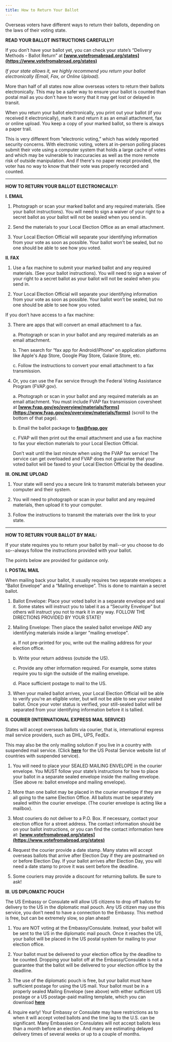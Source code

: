 ```yaml
---
title: How to Return Your Ballot
---
```

Overseas voters have different ways to return their ballots, depending on the laws of their voting state. 

**READ YOUR BALLOT INSTRUCTIONS CAREFULLY!**

If you don’t have your ballot yet, you can check your state’s “Delivery Methods - Ballot Return” at **[www.votefromabroad.org/states](https://www.votefromabroad.org/states)** 

_If your state allows it, we highly recommend you return your ballot electronically (Email, Fax, or Online Upload)._

More than half of all states now allow overseas voters to return their ballots electronically. This may be a safer way to ensure your ballot is counted than postal mail as you don't have to worry that it may get lost or delayed in transit.  

When you return your ballot electronically, you print out your ballot (if you received it electronically), mark it and return it as an email attachment, fax or online upload. You keep a copy of your marked ballot, so there is always a paper trail. 

This is very different from “electronic voting,” which has widely reported security concerns. With electronic voting, voters at in-person polling places submit their vote using a computer system that holds a large cache of votes and which may be vulnerable to inaccuracies as well as the more remote risk of outside manipulation. And if there's no paper receipt provided, the voter has no way to know that their vote was properly recorded and counted.

*******
**HOW TO RETURN YOUR BALLOT ELECTRONICALLY:** 

**I. EMAIL**

1. Photograph or scan your marked ballot and any required materials. (See your ballot instructions). You will need to sign a waiver of your right to a secret ballot as your ballot will not be sealed when you send in. 

2. Send the materials to your Local Election Office as an email attachment.

3. Your Local Election Official will separate your identifying information from your vote as soon as possible. Your ballot won’t be sealed, but no one should be able to see how you voted.  


**II. FAX**

1. Use a fax machine to submit your marked ballot and any required materials. (See your ballot instructions). You will need to sign a waiver of your right to a secret ballot as your ballot will not be sealed when you send in. 

2. Your Local Election Official will separate your identifying information from your vote as soon as possible. Your ballot won’t be sealed, but no one should be able to see how you voted.  

If you don’t have access to a fax machine: 

3. There are apps that will convert an email attachment to a fax. 

   a. Photograph or scan in your ballot and any required materials as an email attachment. 

   b. Then search for “fax app for Android/iPhone” on application platforms like Apple's App Store, Google Play Store, Galaxie Store, etc.

   c. Follow the instructions to convert your email attachment to a fax transmission.

4. Or, you can use the Fax service through the Federal Voting Assistance Program (FVAP.gov). 

   a. Photograph or scan in your ballot and any required materials as an email attachment. You must include FVAP fax transmission coversheet at **[www.fvap.gov/eo/overview/materials/forms](https://www.fvap.gov/eo/overview/materials/forms)** (scroll to the bottom of that page). 

   b. Email the ballot package to **fax@fvap.gov** 

   c. FVAP will then print out the email attachment and use a fax machine to fax your election materials to your Local Election Official. 

   Don’t wait until the last minute when using the FVAP fax service! The service can get overloaded and FVAP does not guarantee that your voted ballot will be faxed to your Local Election Official by the deadline.


**III. ONLINE UPLOAD**

1. Your state will send you a secure link to transmit materials between your computer and their system.

2. You will need to photograph or scan in your ballot and any required materials, then upload it to your computer.

3. Follow the instructions to transmit the materials over the link to your state. 

***************************
 
**HOW TO RETURN YOUR BALLOT BY MAIL:**

If your state requires you to return your ballot by mail--or you choose to do so--always follow the instructions provided with your ballot.   

The points below are provided for guidance only.  

**I. POSTAL MAIL**

When mailing back your ballot, it usually requires two separate envelopes: a “Ballot Envelope” and a “Mailing envelope”. This is done to maintain a secret ballot.

1. Ballot Envelope: Place your voted ballot in a separate envelope and seal it. Some states will instruct you to label it as a “Security Envelope” but others will instruct you not to mark it in any way. FOLLOW THE DIRECTIONS PROVIDED BY YOUR STATE!

2. Mailing Envelope: Then place the sealed ballot envelope AND any identifying materials inside a larger "mailing envelope". 

   a. If not pre-printed for you, write out the mailing address for your election office.

   b. Write your return address (outside the US).

   c. Provide any other information required. For example, some states require you to sign the outside of the mailing envelope.

   d. Place sufficient postage to mail to the US.

3. When your mailed ballot arrives, your Local Election Official will be able to verify you're an eligible voter, but will not be able to see your sealed ballot. Once your voter status is verified, your still-sealed ballot will be separated from your identifying information before it is tallied. 

**II. COURIER (INTERNATIONAL EXPRESS MAIL SERVICE)**

States will accept overseas ballots via courier, that is, international express mail service providers, such as DHL, UPS, FedEx.

This may also be the only mailing solution if you live in a country with suspended mail service. (Click **[here](https://about.usps.com/newsroom/service-alerts/international/welcome.htm)** for the US Postal Service website list of countries with suspended service). 

1. You will need to place your SEALED MAILING ENVELOPE in the courier envelope. You MUST follow your state’s instructions for how to place your ballot in a separate sealed envelope inside the mailing envelope. (See above re: ballot envelope and mailing envelope).

2. More than one ballot may be placed in the courier envelope if they are all going to the same Election Office. All ballots must be separately sealed within the courier envelope. (The courier envelope is acting like a mailbox). 

3. Most couriers do not deliver to a P.O. Box. If necessary, contact your election office for a street address. The contact information should be on your ballot instructions, or you can find the contact information here at: **[www.votefromabroad.org/states](https://www.votefromabroad.org/states)**

4. Request the courier provide a date stamp. Many states will accept overseas ballots that arrive after Election Day if they are postmarked on or before Election Day. If your ballot arrives after Election Day, you will need a date stamp to prove it was sent before the deadline.

5. Some couriers may provide a discount for returning ballots. Be sure to ask!

**III. US DIPLOMATIC POUCH**

The US Embassy or Consulate will allow US citizens to drop off ballots for delivery to the US in the diplomatic mail pouch. Any US citizen may use this service, you don’t need to have a connection to the Embassy. This method is free, but can be extremely slow, so plan ahead!

1. You are NOT voting at the Embassy/Consulate. Instead, your ballot will be sent to the US in the diplomatic mail pouch. Once it reaches the US, your ballot will be placed in the US postal system for mailing to your election office.

2. Your ballot must be delivered to your election office by the deadline to be counted. Dropping your ballot off at the Embassy/Consulate is not a guarantee that the ballot will be delivered to your election office by the deadline. 

3. The use of the diplomatic pouch is free, but your ballot must have sufficient postage for using the US mail. Your ballot must be in a properly sealed Mailing Envelope (see above) with either sufficient US postage or a US postage-paid mailing template, which you can download **[here](https://www.votefromabroad.org/envelope/)**

4. Inquire early! Your Embassy or Consulate may have restrictions as to when it will accept voted ballots and the time lag to the U.S. can be significant. Many Embassies or Consulates will not accept ballots less than a month before an election. And many are estimating delayed delivery times of several weeks or up to a couple of months. 

